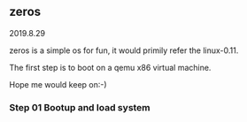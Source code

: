 ## zeros

2019.8.29

zeros is a simple os for fun, it would  primily refer the linux-0.11.

The first step is to boot on a qemu x86 virtual machine.

Hope me would keep on:-)



### Step 01 Bootup and load system














